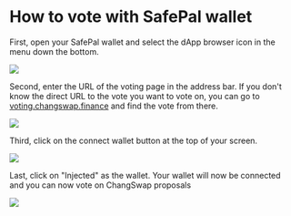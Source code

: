 # How to vote with SafePal wallet

First, open your SafePal wallet and select the dApp browser icon in the menu down the bottom.

![](../../.gitbook/assets/Safepal-1.PNG)

Second, enter the URL of the voting page in the address bar. If you don't know the direct URL to the vote you want to vote on, you can go to [voting.changswap.finance](https://voting.changswap.finance) and find the vote from there.

![](../../.gitbook/assets/Safepal-2.PNG)

Third, click on the connect wallet button at the top of your screen.&#x20;

![](../../.gitbook/assets/Safepal-3.PNG)

Last, click on "Injected" as the wallet. Your wallet will now be connected and you can now vote on ChangSwap proposals

![](../../.gitbook/assets/Safepal-4.PNG)

